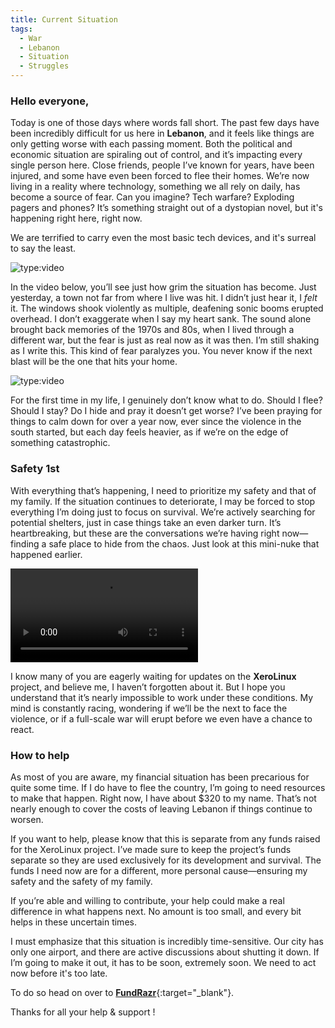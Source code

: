 ```yaml
---
title: Current Situation
tags:
  - War
  - Lebanon
  - Situation
  - Struggles
---
```

### Hello everyone,

Today is one of those days where words fall short. The past few days have been incredibly difficult for us here in **Lebanon**, and it feels like things are only getting worse with each passing moment. Both the political and economic situation are spiraling out of control, and it’s impacting every single person here. Close friends, people I’ve known for years, have been injured, and some have even been forced to flee their homes. We’re now living in a reality where technology, something we all rely on daily, has become a source of fear. Can you imagine? Tech warfare? Exploding pagers and phones? It’s something straight out of a dystopian novel, but it's happening right here, right now.

We are terrified to carry even the most basic tech devices, and it's surreal to say the least.

![type:video](https://www.youtube.com/embed/OmeKpICXiBA)

In the video below, you’ll see just how grim the situation has become. Just yesterday, a town not far from where I live was hit. I didn’t just hear it, I *felt* it. The windows shook violently as multiple, deafening sonic booms erupted overhead. I don’t exaggerate when I say my heart sank. The sound alone brought back memories of the 1970s and 80s, when I lived through a different war, but the fear is just as real now as it was then. I’m still shaking as I write this. This kind of fear paralyzes you. You never know if the next blast will be the one that hits your home.

![type:video](https://www.youtube.com/embed/tC1a3kk8jKQ)

For the first time in my life, I genuinely don’t know what to do. Should I flee? Should I stay? Do I hide and pray it doesn’t get worse? I’ve been praying for things to calm down for over a year now, ever since the violence in the south started, but each day feels heavier, as if we’re on the edge of something catastrophic.

### Safety 1st

With everything that’s happening, I need to prioritize my safety and that of my family. If the situation continues to deteriorate, I may be forced to stop everything I’m doing just to focus on survival. We’re actively searching for potential shelters, just in case things take an even darker turn. It’s heartbreaking, but these are the conversations we’re having right now—finding a safe place to hide from the chaos. Just look at this mini-nuke that happened earlier.

![type:video](https://dl.techxero.com/files/boom.mp4)

I know many of you are eagerly waiting for updates on the **XeroLinux** project, and believe me, I haven’t forgotten about it. But I hope you understand that it’s nearly impossible to work under these conditions. My mind is constantly racing, wondering if we’ll be the next to face the violence, or if a full-scale war will erupt before we even have a chance to react.

### How to help

As most of you are aware, my financial situation has been precarious for quite some time. If I do have to flee the country, I’m going to need resources to make that happen. Right now, I have about $320 to my name. That’s not nearly enough to cover the costs of leaving Lebanon if things continue to worsen.

If you want to help, please know that this is separate from any funds raised for the XeroLinux project. I’ve made sure to keep the project’s funds separate so they are used exclusively for its development and survival. The funds I need now are for a different, more personal cause—ensuring my safety and the safety of my family.

If you’re able and willing to contribute, your help could make a real difference in what happens next. No amount is too small, and every bit helps in these uncertain times.

I must emphasize that this situation is incredibly time-sensitive. Our city has only one airport, and there are active discussions about shutting it down. If I’m going to make it out, it has to be soon, extremely soon. We need to act now before it's too late.

To do so head on over to [**FundRazr**](https://fundrazr.com/XeroLinux?ref=ab_eBckkc){:target="_blank"}.

Thanks for all your help & support !


